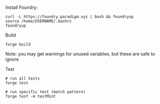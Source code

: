 Install Foundry:

```
curl -L https://foundry.paradigm.xyz | bash && foundryup
source /home/USERNAME/.bashrc
foundryup
```

Build

```
forge build
```

Note: you may get warnings for unused variables, but these are safe to ignore

Test

```
# run all tests
forge test

# run specific test (match pattern)
forge test -m testMint
```
